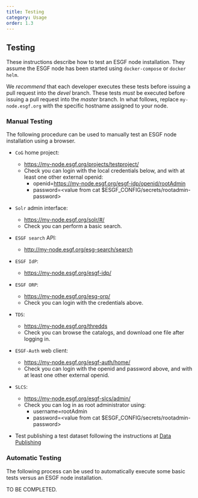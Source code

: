 ```yaml
---
title: Testing
category: Usage
order: 1.3
---
```


## Testing

These instructions describe how to test an ESGF node installation. They assume
the ESGF node has been started using `docker-compose` or `docker helm`.

We *recommend* that each developer executes these tests before issuing a pull request into the *devel* branch.
These tests *must* be executed before issuing a pull request into the *master* branch. 
In what follows, replace `my-node.esgf.org` with the specific hostname assigned to your node.

### Manual Testing

The following procedure can be used to manually test an ESGF node installation using a browser.

* `CoG` home project: 
	* <https://my-node.esgf.org/projects/testproject/>
	* Check you can login with the local credentials below, and with at least one other external openid:
		* openid=https://my-node.esgf.org/esgf-idp/openid/rootAdmin
		* password=<value from cat $ESGF_CONFIG/secrets/rootadmin-password>

* `Solr` admin interface: 
	* <https://my-node.esgf.org/solr/#/>
	* Check you can perform a basic search.

* `ESGF search` API: 
	* <http://my-node.esgf.org/esg-search/search>

* `ESGF IdP`: 
	* <https://my-node.esgf.org/esgf-idp/>
 
* `ESGF ORP`: 
	* <https://my-node.esgf.org/esg-orp/>
	* Check you can login with the credentials above.

* `TDS`: 
	* <https://my-node.esgf.org/thredds> 
	* Check you can browse the catalogs, and download one file after logging in.

* `ESGF-Auth` web client: 
	* <https://my-node.esgf.org/esgf-auth/home/>
	* Check you can login with the openid and password above, and with at least one other external openid.

* `SLCS`: 
	* <https://my-node.esgf.org/esgf-slcs/admin/> 
	* Check you can log in as root administrator using:
		* username=rootAdmin
		* password=<value from cat $ESGF_CONFIG/secrets/rootadmin-password>

* Test publishing a test dataset following the instructions at [Data Publishing](/usage/publishing/)

### Automatic Testing

The following process can be used to automatically execute some basic tests versus an ESGF node installation.

TO BE COMPLETED.